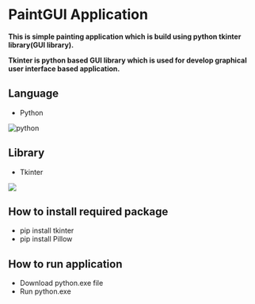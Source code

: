 # PaintGUI Application

**This is simple painting application which is build using python tkinter library(GUI library).**

**Tkinter is python based GUI library which is used for develop graphical user interface based application.**

## Language ##
- Python

![python](https://t3.ftcdn.net/jpg/02/69/37/40/240_F_269374043_29oWqzUTXIQ0Vxha9gLEiyInUAzvzRqr.jpg)

## Library 
- Tkinter

![](https://encrypted-tbn0.gstatic.com/images?q=tbn%3AANd9GcTvZYYUz3AbT7iUL3y_LuIk6_bpMMxZVSxwLQ&usqp=CAU)


## How to install required package
- pip install tkinter
- pip install Pillow 

## How to run application
- Download python.exe file
- Run python.exe 
